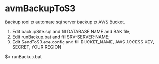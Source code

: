 # avmBackupToS3
Backup tool to automate sql server backup to AWS Bucket.

1) Edit backupSite.sql and fill DATABASE NAME and BAK file;
2) Edit runBackup.bat and fill SRV-SERVER-NAME;
3) Edit SendToS3.exe.config and fill BUCKET_NAME, AWS ACCESS KEY, SECRET, YOUR REGION

$> runBackup.bat

